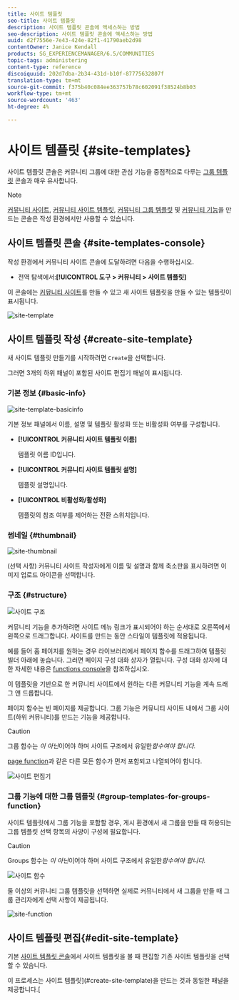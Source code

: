 ```yaml
---
title: 사이트 템플릿
seo-title: 사이트 템플릿
description: 사이트 템플릿 콘솔에 액세스하는 방법
seo-description: 사이트 템플릿 콘솔에 액세스하는 방법
uuid: d2f7556e-7e43-424e-82f1-41790aeb2d98
contentOwner: Janice Kendall
products: SG_EXPERIENCEMANAGER/6.5/COMMUNITIES
topic-tags: administering
content-type: reference
discoiquuid: 202d7dba-2b34-431d-b10f-87775632807f
translation-type: tm+mt
source-git-commit: f375b40c084ee363757b78c602091f38524b8b03
workflow-type: tm+mt
source-wordcount: '463'
ht-degree: 4%

---
```



# 사이트 템플릿 {#site-templates}

사이트 템플릿 콘솔은 커뮤니티 그룹에 대한 관심 기능을 중점적으로 다루는 [그룹 템플릿](tools-groups.md) 콘솔과 매우 유사합니다.

>[!NOTE]
>
>[커뮤니티 사이트](sites-console.md), [커뮤니티 사이트 템플릿](sites.md), [커뮤니티 그룹 템플릿](tools-groups.md) 및 [커뮤니티 기능](functions.md)을 만드는 콘솔은 작성 환경에서만 사용할 수 있습니다.

## 사이트 템플릿 콘솔 {#site-templates-console}

작성 환경에서 커뮤니티 사이트 콘솔에 도달하려면 다음을 수행하십시오.

* 전역 탐색에서:**[!UICONTROL 도구 > 커뮤니티 > 사이트 템플릿]**

이 콘솔에는 [커뮤니티 사이트](sites-console.md)를 만들 수 있고 새 사이트 템플릿을 만들 수 있는 템플릿이 표시됩니다.

![site-template](assets/site-template.png)

## 사이트 템플릿 작성 {#create-site-template}

새 사이트 템플릿 만들기를 시작하려면 `Create`을 선택합니다.

그러면 3개의 하위 패널이 포함된 사이트 편집기 패널이 표시됩니다.

### 기본 정보 {#basic-info}

![site-template-basicinfo](assets/site-template-basicinfo.png)

기본 정보 패널에서 이름, 설명 및 템플릿 활성화 또는 비활성화 여부를 구성합니다.

* **[!UICONTROL 커뮤니티 사이트 템플릿 이름]**

   템플릿 이름 ID입니다.

* **[!UICONTROL 커뮤니티 사이트 템플릿 설명]**

   템플릿 설명입니다.

* **[!UICONTROL 비활성화/활성화]**

   템플릿의 참조 여부를 제어하는 전환 스위치입니다.

### 썸네일 {#thumbnail}

![site-thumbnail](assets/site-thumbnail.png)

(선택 사항) 커뮤니티 사이트 작성자에게 이름 및 설명과 함께 축소판을 표시하려면 이미지 업로드 아이콘을 선택합니다.

### 구조 {#structure}

![사이트 구조](assets/site-structure.png)

커뮤니티 기능을 추가하려면 사이트 메뉴 링크가 표시되어야 하는 순서대로 오른쪽에서 왼쪽으로 드래그합니다. 사이트를 만드는 동안 스타일이 템플릿에 적용됩니다.

예를 들어 홈 페이지를 원하는 경우 라이브러리에서 페이지 함수를 드래그하여 템플릿 빌더 아래에 놓습니다. 그러면 페이지 구성 대화 상자가 열립니다. 구성 대화 상자에 대한 자세한 내용은 [functions console](functions.md)을 참조하십시오.

이 템플릿을 기반으로 한 커뮤니티 사이트에서 원하는 다른 커뮤니티 기능을 계속 드래그 앤 드롭합니다.

페이지 함수는 빈 페이지를 제공합니다. 그룹 기능은 커뮤니티 사이트 내에서 그룹 사이트(하위 커뮤니티)를 만드는 기능을 제공합니다.

>[!CAUTION]
>
>그룹 함수는 *이 아닌*&#x200B;이어야 하며 사이트 구조에서 유일한&#x200B;*함수여야 합니다.*
>
>[page function](functions.md#page-function)과 같은 다른 모든 함수가 먼저 포함되고 나열되어야 합니다.

![사이트 편집기](assets/site-editor.png)

### 그룹 기능에 대한 그룹 템플릿 {#group-templates-for-groups-function}

사이트 템플릿에서 그룹 기능을 포함할 경우, 게시 환경에서 새 그룹을 만들 때 허용되는 그룹 템플릿 선택 항목의 사양이 구성에 필요합니다.

>[!CAUTION]
>
>Groups 함수는 *이 아닌*&#x200B;이어야 하며 사이트 구조에서 유일한&#x200B;*함수여야 합니다.*

![사이트 함수](assets/site-functions.png)

둘 이상의 커뮤니티 그룹 템플릿을 선택하면 실제로 커뮤니티에서 새 그룹을 만들 때 그룹 관리자에게 선택 사항이 제공됩니다.

![site-function](assets/site-functions1.png)

## 사이트 템플릿 편집{#edit-site-template}

기본 [사이트 템플릿 콘솔](#site-templates-console)에서 사이트 템플릿을 볼 때 편집할 기존 사이트 템플릿을 선택할 수 있습니다.

이 프로세스는 사이트 템플릿](#create-site-template)을 만드는 것과 동일한 패널을 제공합니다.[
